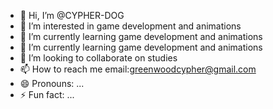- 👋 Hi, I’m @CYPHER-DOG
- 👀 I’m interested in game development and animations
- 🌱 I’m currently learning game development and animations
- 🌱 I’m currently learning game development and animations
- 💞️ I’m looking to collaborate on studies
- 📫 How to reach me email:greenwoodcypher@gmail.com
- 😄 Pronouns: ...
- ⚡ Fun fact: ...

<!---
CYPHER-DOG/CYPHER-DOG is a ✨ special ✨ repository because its `README.md` (this file) appears on your GitHub profile.
You can click the Preview link to take a look at your changes.
--->
